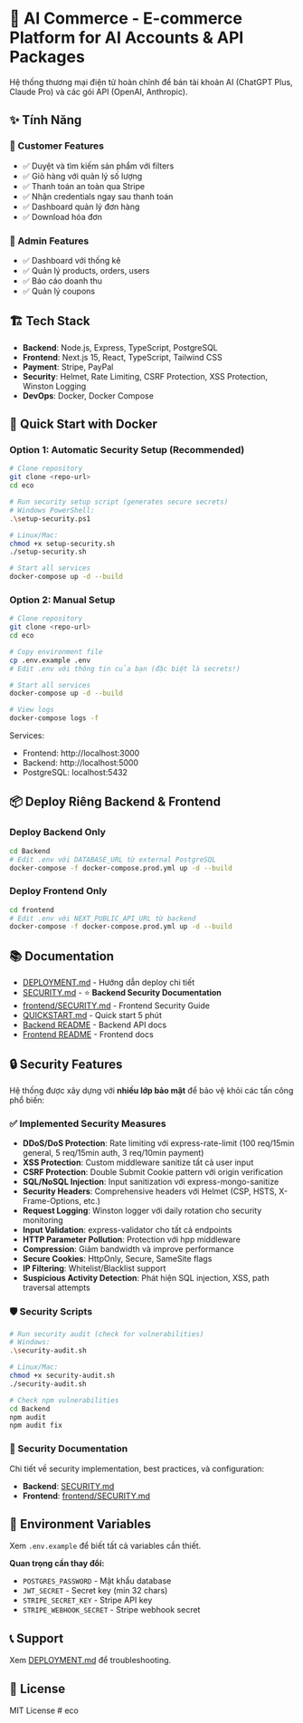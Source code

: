 # 🚀 AI Commerce - E-commerce Platform for AI Accounts & API Packages

Hệ thống thương mại điện tử hoàn chỉnh để bán tài khoản AI (ChatGPT Plus, Claude Pro) và các gói API (OpenAI, Anthropic).

## ✨ Tính Năng

### 🛒 Customer Features
- ✅ Duyệt và tìm kiếm sản phẩm với filters
- ✅ Giỏ hàng với quản lý số lượng  
- ✅ Thanh toán an toàn qua Stripe
- ✅ Nhận credentials ngay sau thanh toán
- ✅ Dashboard quản lý đơn hàng
- ✅ Download hóa đơn

### 🔧 Admin Features
- ✅ Dashboard với thống kê
- ✅ Quản lý products, orders, users
- ✅ Báo cáo doanh thu
- ✅ Quản lý coupons

## 🏗️ Tech Stack

- **Backend**: Node.js, Express, TypeScript, PostgreSQL
- **Frontend**: Next.js 15, React, TypeScript, Tailwind CSS
- **Payment**: Stripe, PayPal
- **Security**: Helmet, Rate Limiting, CSRF Protection, XSS Protection, Winston Logging
- **DevOps**: Docker, Docker Compose

## 🚀 Quick Start with Docker

### Option 1: Automatic Security Setup (Recommended)

```bash
# Clone repository
git clone <repo-url>
cd eco

# Run security setup script (generates secure secrets)
# Windows PowerShell:
.\setup-security.ps1

# Linux/Mac:
chmod +x setup-security.sh
./setup-security.sh

# Start all services
docker-compose up -d --build
```

### Option 2: Manual Setup

```bash
# Clone repository
git clone <repo-url>
cd eco

# Copy environment file
cp .env.example .env
# Edit .env với thông tin của bạn (đặc biệt là secrets!)

# Start all services
docker-compose up -d --build

# View logs
docker-compose logs -f
```

Services:
- Frontend: http://localhost:3000
- Backend: http://localhost:5000  
- PostgreSQL: localhost:5432

## 📦 Deploy Riêng Backend & Frontend

### Deploy Backend Only
```bash
cd Backend
# Edit .env với DATABASE_URL từ external PostgreSQL
docker-compose -f docker-compose.prod.yml up -d --build
```

### Deploy Frontend Only
```bash
cd frontend
# Edit .env với NEXT_PUBLIC_API_URL từ backend
docker-compose -f docker-compose.prod.yml up -d --build
```

## 📚 Documentation

- [DEPLOYMENT.md](./DEPLOYMENT.md) - Hướng dẫn deploy chi tiết
- [SECURITY.md](./SECURITY.md) - ⭐ **Backend Security Documentation**
- [frontend/SECURITY.md](./frontend/SECURITY.md) - Frontend Security Guide
- [QUICKSTART.md](./QUICKSTART.md) - Quick start 5 phút
- [Backend README](./Backend/README.md) - Backend API docs
- [Frontend README](./frontend/README.md) - Frontend docs

## 🔒 Security Features

Hệ thống được xây dựng với **nhiều lớp bảo mật** để bảo vệ khỏi các tấn công phổ biến:

### ✅ Implemented Security Measures

- **DDoS/DoS Protection**: Rate limiting với express-rate-limit (100 req/15min general, 5 req/15min auth, 3 req/10min payment)
- **XSS Protection**: Custom middleware sanitize tất cả user input
- **CSRF Protection**: Double Submit Cookie pattern với origin verification
- **SQL/NoSQL Injection**: Input sanitization với express-mongo-sanitize
- **Security Headers**: Comprehensive headers với Helmet (CSP, HSTS, X-Frame-Options, etc.)
- **Request Logging**: Winston logger với daily rotation cho security monitoring
- **Input Validation**: express-validator cho tất cả endpoints
- **HTTP Parameter Pollution**: Protection với hpp middleware
- **Compression**: Giảm bandwidth và improve performance
- **Secure Cookies**: HttpOnly, Secure, SameSite flags
- **IP Filtering**: Whitelist/Blacklist support
- **Suspicious Activity Detection**: Phát hiện SQL injection, XSS, path traversal attempts

### 🛡️ Security Scripts

```bash
# Run security audit (check for vulnerabilities)
# Windows:
.\security-audit.sh

# Linux/Mac:
chmod +x security-audit.sh
./security-audit.sh

# Check npm vulnerabilities
cd Backend
npm audit
npm audit fix
```

### 📖 Security Documentation

Chi tiết về security implementation, best practices, và configuration:
- **Backend**: [SECURITY.md](./SECURITY.md)
- **Frontend**: [frontend/SECURITY.md](./frontend/SECURITY.md)

## 🔐 Environment Variables

Xem `.env.example` để biết tất cả variables cần thiết.

**Quan trọng cần thay đổi:**
- `POSTGRES_PASSWORD` - Mật khẩu database
- `JWT_SECRET` - Secret key (min 32 chars)
- `STRIPE_SECRET_KEY` - Stripe API key
- `STRIPE_WEBHOOK_SECRET` - Stripe webhook secret

## 📞 Support

Xem [DEPLOYMENT.md](./DEPLOYMENT.md) để troubleshooting.

## 📄 License

MIT License
#   e c o  
 